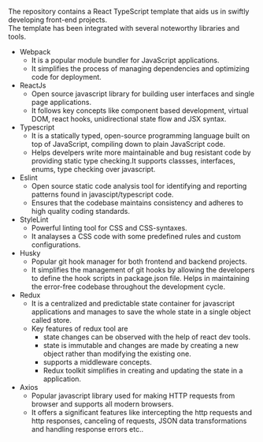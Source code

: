 The repository contains a React TypeScript template that aids us in swiftly developing front-end projects.  
The template has been integrated with several noteworthy libraries and tools.
  - Webpack
      - It is a popular module bundler for JavaScript applications.
      - It simplifies the process of managing dependencies and optimizing code for deployment.
  - ReactJs
      - Open source javascript library for building user interfaces and single page applications.
      - It follows key concepts like component based development, virtual DOM, react hooks, unidirectional state flow and JSX syntax.
  - Typescript
      - It is a statically typed, open-source programming language built on top of JavaScript, compiling down to plain JavaScript code.
      - Helps develpers write more maintainable and bug resistant code by providing static type checking.It supports classses, interfaces, enums, type checking over javascript.
  - Eslint
      - Open source static code analysis tool for identifying and reporting patterns found in javascipt/typescript code.
      - Ensures that the codebase maintains consistency and adheres to high quality coding standards.
  - StyleLint
      - Powerful linting tool for CSS and CSS-syntaxes.
      - It analayses a CSS code with some predefined rules and custom configurations.
  - Husky
      - Popular git hook manager for both frontend and backend projects.
      - It simplifies the management of git hooks by allowing the developers to define the hook scripts in package.json file. Helps in maintaining the error-free codebase throughout the development cycle.
  - Redux
      - It is a centralized and predictable state container for javascript applications and manages to save the whole state in a single object called store.
      - Key features of redux tool are
          - state changes can be observed with the help of react dev tools.
          - state is immutable and changes are made by creating a new object rather than modifying the existing one.
          - supports a middleware concepts.
          - Redux toolkit simplifies in creating and updating the state in a application.
  - Axios
      - Popular javascript library used for making HTTP requests from browser and supports all modern browsers.
      - It offers a significant features like intercepting the http requests and http responses, canceling of requests, JSON data transformations and handling response errors etc..
  
